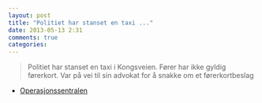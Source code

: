 ```yaml
---
layout: post
title: "Politiet har stanset en taxi ..."
date: 2013-05-13 2:31
comments: true
categories: 
---
```

> Politiet har stanset en taxi i Kongsveien. Fører har ikke gyldig førerkort. Var på vei til sin advokat for å snakke om et førerkortbeslag
- [Operasjonssentralen](http://twitter.com/oslopolitiops/statuses/333877230914662400)
